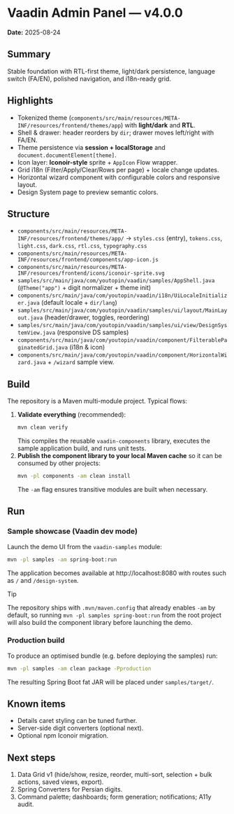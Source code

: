 # Vaadin Admin Panel — v4.0.0

**Date:** 2025-08-24

## Summary
Stable foundation with RTL-first theme, light/dark persistence, language switch (FA/EN), polished navigation, and i18n-ready grid.

## Highlights
- Tokenized theme (`components/src/main/resources/META-INF/resources/frontend/themes/app`) with **light/dark** and **RTL**.
- Shell & drawer: header reorders by `dir`; drawer moves left/right with FA/EN.
- Theme persistence via **session + localStorage** and `document.documentElement[theme]`.
- Icon layer: **Iconoir-style** sprite + `AppIcon` Flow wrapper.
- Grid i18n (Filter/Apply/Clear/Rows per page) + locale change updates.
- Horizontal wizard component with configurable colors and responsive layout.
- Design System page to preview semantic colors.

## Structure
- `components/src/main/resources/META-INF/resources/frontend/themes/app/` → `styles.css` (entry), `tokens.css`, `light.css`, `dark.css`, `rtl.css`, `typography.css`
- `components/src/main/resources/META-INF/resources/frontend/components/app-icon.js`
- `components/src/main/resources/META-INF/resources/frontend/icons/iconoir-sprite.svg`
- `samples/src/main/java/com/youtopin/vaadin/samples/AppShell.java` (`@Theme("app")` + digit normalizer + theme init)
- `components/src/main/java/com/youtopin/vaadin/i18n/UiLocaleInitializer.java` (default locale + `dir/lang`)
- `samples/src/main/java/com/youtopin/vaadin/samples/ui/layout/MainLayout.java` (header/drawer, toggles, reordering)
- `samples/src/main/java/com/youtopin/vaadin/samples/ui/view/DesignSystemView.java` (responsive DS samples)
- `components/src/main/java/com/youtopin/vaadin/component/FilterablePaginatedGrid.java` (i18n & icon)
- `components/src/main/java/com/youtopin/vaadin/component/HorizontalWizard.java` + `/wizard` sample view.

## Build
The repository is a Maven multi-module project.  Typical flows:

1. **Validate everything** (recommended):
   ```bash
   mvn clean verify
   ```
   This compiles the reusable `vaadin-components` library, executes the sample application build, and runs unit tests.
2. **Publish the component library to your local Maven cache** so it can be consumed by other projects:
   ```bash
   mvn -pl components -am clean install
   ```
   The `-am` flag ensures transitive modules are built when necessary.

## Run
### Sample showcase (Vaadin dev mode)
Launch the demo UI from the `vaadin-samples` module:
```bash
mvn -pl samples -am spring-boot:run
```
The application becomes available at http://localhost:8080 with routes such as `/` and `/design-system`.

> [!TIP]
> The repository ships with `.mvn/maven.config` that already enables `-am` by default,
> so running `mvn -pl samples spring-boot:run` from the root project will also build
> the component library before launching the demo.

### Production build
To produce an optimised bundle (e.g. before deploying the samples) run:
```bash
mvn -pl samples -am clean package -Pproduction
```
The resulting Spring Boot fat JAR will be placed under `samples/target/`.

## Known items
- Details caret styling can be tuned further.
- Server-side digit converters (optional next).
- Optional npm Iconoir migration.

## Next steps
1) Data Grid v1 (hide/show, resize, reorder, multi-sort, selection + bulk actions, saved views, export).
2) Spring Converters for Persian digits.
3) Command palette; dashboards; form generation; notifications; A11y audit.

